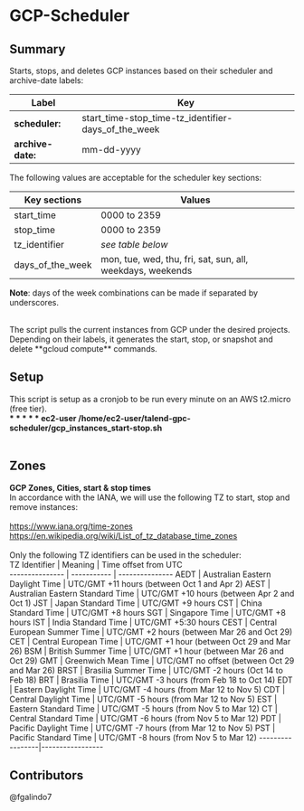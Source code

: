 # GCP-Scheduler

## Summary
Starts, stops, and deletes GCP instances based on their scheduler and archive-date labels: <br />

Label         |   Key
----------------- | -------------
**scheduler:**    |   start_time-stop_time-tz_identifier-days_of_the_week
**archive-date:** |   mm-dd-yyyy

The following values are acceptable for the scheduler key sections: <br />

Key sections | Values   
------------ | -------------
start_time       | 0000 to 2359
stop_time        | 0000 to 2359
tz_identifier    | *see table below*
days_of_the_week | mon, tue, wed, thu, fri, sat, sun, all, weekdays, weekends

**Note**: days of the week combinations can be made if separated by underscores.

<br />
The script pulls the current instances from GCP under the desired projects. Depending on their labels, it generates the start, stop, or snapshot and delete **gcloud compute** commands.

## Setup
This script is setup as a cronjob to be run every minute on an AWS t2.micro (free tier). <br />
**\* * * * *    ec2-user /home/ec2-user/talend-gpc-scheduler/gcp_instances_start-stop.sh** <br />
<br />

## Zones
**GCP Zones, Cities, start & stop times** <br />
In accordance with the IANA, we will use the following TZ to
start, stop and remove instances: <br />
<br />
https://www.iana.org/time-zones  <br />
https://en.wikipedia.org/wiki/List_of_tz_database_time_zones  <br />
<br />
Only the following TZ identifiers can be used in the scheduler:
<br />
TZ Identifier | Meaning | Time offset from UTC  
--------------- | ----------- | ---------------
AEDT | Australian Eastern Daylight Time | UTC/GMT +11 hours (between Oct 1 and Apr 2)
AEST | Australian Eastern Standard Time | UTC/GMT +10 hours (between Apr 2 and Oct 1)
JST | Japan Standard Time | UTC/GMT +9 hours
CST | China Standard Time | UTC/GMT +8 hours
SGT | Singapore Time | UTC/GMT +8 hours
IST | India Standard Time | UTC/GMT +5:30 hours
CEST | Central European Summer Time | UTC/GMT +2 hours (between Mar 26 and Oct 29)
CET | Central European Time | UTC/GMT +1 hour (between Oct 29 and Mar 26)
BSM | British Summer Time | UTC/GMT +1 hour (between Mar 26 and Oct 29)
GMT | Greenwich Mean Time | UTC/GMT no offset (between Oct 29 and Mar 26)
BRST | Brasilia Summer Time | UTC/GMT -2 hours (Oct 14 to Feb 18)
BRT | Brasilia Time | UTC/GMT -3 hours (from Feb 18 to Oct 14)
EDT | Eastern Daylight Time | UTC/GMT -4 hours (from Mar 12 to Nov 5)
CDT | Central Daylight Time | UTC/GMT -5 hours (from Mar 12 to Nov 5)
EST | Eastern Standard Time | UTC/GMT -5 hours (from Nov 5 to Mar 12)
CT | Central Standard Time | UTC/GMT -6 hours (from Nov 5 to Mar 12)
PDT | Pacific Daylight Time | UTC/GMT -7 hours (from Mar 12 to Nov 5)
PST | Pacific Standard Time | UTC/GMT -8 hours (from Nov 5 to Mar 12)
-----------------|-----------------
<br />
## Contributors
@fgalindo7 <br />

